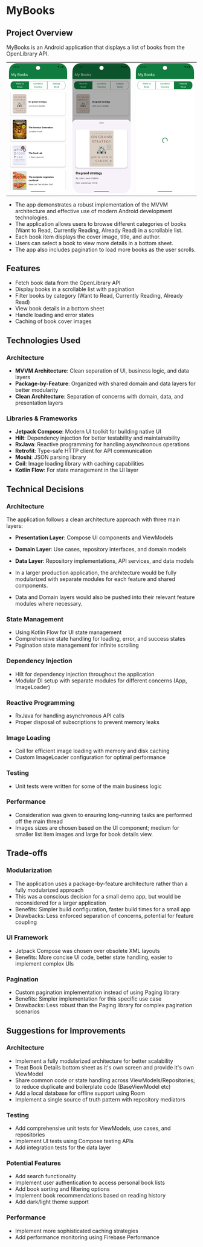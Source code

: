 # MyBooks

## Project Overview

MyBooks is an Android application that displays a list of books from the OpenLibrary API. 

<table>
  <tr>
    <td><img src="books.png" alt="Book List Screen" width="300"/></td>
    <td><img src="details.png" alt="Book Details Screen" width="300"/></td>
    <td><img src="Loading.png" alt="Loading Screen" width="300"/></td>
  </tr>
</table>

 - The app demonstrates a robust implementation of the MVVM architecture and effective use of modern Android development technologies. 
 - The application allows users to browse different categories of books (Want to Read, Currently Reading, Already Read) in a scrollable list. 
 - Each book item displays the cover image, title, and author. 
 - Users can select a book to view more details in a bottom sheet.
 - The app also includes pagination to load more books as the user scrolls.

## Features

- Fetch book data from the OpenLibrary API
- Display books in a scrollable list with pagination
- Filter books by category (Want to Read, Currently Reading, Already Read)
- View book details in a bottom sheet
- Handle loading and error states
- Caching of book cover images

## Technologies Used

### Architecture
- **MVVM Architecture**: Clean separation of UI, business logic, and data layers
- **Package-by-Feature**: Organized with shared domain and data layers for better modularity
- **Clean Architecture**: Separation of concerns with domain, data, and presentation layers

### Libraries & Frameworks
- **Jetpack Compose**: Modern UI toolkit for building native UI
- **Hilt**: Dependency injection for better testability and maintainability
- **RxJava**: Reactive programming for handling asynchronous operations
- **Retrofit**: Type-safe HTTP client for API communication
- **Moshi**: JSON parsing library
- **Coil**: Image loading library with caching capabilities
- **Kotlin Flow**: For state management in the UI layer

## Technical Decisions

### Architecture
The application follows a clean architecture approach with three main layers:
- **Presentation Layer**: Compose UI components and ViewModels
- **Domain Layer**: Use cases, repository interfaces, and domain models
- **Data Layer**: Repository implementations, API services, and data models

- In a larger production application, the architecture would be fully modularized with separate modules for each feature and shared components.
- Data and Domain layers would also be pushed into their relevant feature modules where necessary.

### State Management
- Using Kotlin Flow for UI state management
- Comprehensive state handling for loading, error, and success states
- Pagination state management for infinite scrolling

### Dependency Injection
- Hilt for dependency injection throughout the application
- Modular DI setup with separate modules for different concerns (App, ImageLoader)

### Reactive Programming
- RxJava for handling asynchronous API calls
- Proper disposal of subscriptions to prevent memory leaks

### Image Loading
- Coil for efficient image loading with memory and disk caching
- Custom ImageLoader configuration for optimal performance

### Testing
- Unit tests were written for some of the main business logic

### Performance
- Consideration was given to ensuring long-running tasks are performed off the main thread
- Images sizes are chosen based on the UI component; medium for smaller list item images and large for book details view.

## Trade-offs

### Modularization
- The application uses a package-by-feature architecture rather than a fully modularized approach
- This was a conscious decision for a small demo app, but would be reconsidered for a larger application
- Benefits: Simpler build configuration, faster build times for a small app
- Drawbacks: Less enforced separation of concerns, potential for feature coupling

### UI Framework
- Jetpack Compose was chosen over obsolete XML layouts
- Benefits: More concise UI code, better state handling, easier to implement complex UIs

### Pagination
- Custom pagination implementation instead of using Paging library
- Benefits: Simpler implementation for this specific use case
- Drawbacks: Less robust than the Paging library for complex pagination scenarios

## Suggestions for Improvements

### Architecture
- Implement a fully modularized architecture for better scalability
- Treat Book Details bottom sheet as it's own screen and provide it's own ViewModel
- Share common code  or state handling across ViewModels/Repositories; to reduce duplicate and boilerplate code (BaseViewModel etc) 
- Add a local database for offline support using Room
- Implement a single source of truth pattern with repository mediators

### Testing
- Add comprehensive unit tests for ViewModels, use cases, and repositories
- Implement UI tests using Compose testing APIs
- Add integration tests for the data layer

### Potential Features
- Add search functionality
- Implement user authentication to access personal book lists
- Add book sorting and filtering options
- Implement book recommendations based on reading history
- Add dark/light theme support

### Performance
- Implement more sophisticated caching strategies
- Add performance monitoring using Firebase Performance
